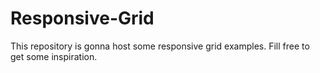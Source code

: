# Responsive-Grid
This repository is gonna host some responsive grid examples. Fill free to get some inspiration.
